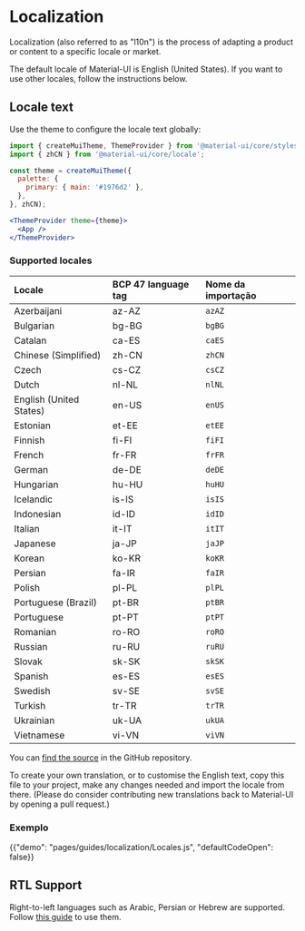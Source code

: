 # Localization

<p class="description">Localization (also referred to as "l10n") is the process of adapting a product or content to a specific locale or market.</p>

The default locale of Material-UI is English (United States). If you want to use other locales, follow the instructions below.

## Locale text

Use the theme to configure the locale text globally:

```jsx
import { createMuiTheme, ThemeProvider } from '@material-ui/core/styles';
import { zhCN } from '@material-ui/core/locale';

const theme = createMuiTheme({
  palette: {
    primary: { main: '#1976d2' },
  },
}, zhCN);

<ThemeProvider theme={theme}>
  <App />
</ThemeProvider>
```

### Supported locales

| Locale                  | BCP 47 language tag | Nome da importação |
|:----------------------- |:------------------- |:------------------ |
| Azerbaijani             | az-AZ               | `azAZ`             |
| Bulgarian               | bg-BG               | `bgBG`             |
| Catalan                 | ca-ES               | `caES`             |
| Chinese (Simplified)    | zh-CN               | `zhCN`             |
| Czech                   | cs-CZ               | `csCZ`             |
| Dutch                   | nl-NL               | `nlNL`             |
| English (United States) | en-US               | `enUS`             |
| Estonian                | et-EE               | `etEE`             |
| Finnish                 | fi-FI               | `fiFI`             |
| French                  | fr-FR               | `frFR`             |
| German                  | de-DE               | `deDE`             |
| Hungarian               | hu-HU               | `huHU`             |
| Icelandic               | is-IS               | `isIS`             |
| Indonesian              | id-ID               | `idID`             |
| Italian                 | it-IT               | `itIT`             |
| Japanese                | ja-JP               | `jaJP`             |
| Korean                  | ko-KR               | `koKR`             |
| Persian                 | fa-IR               | `faIR`             |
| Polish                  | pl-PL               | `plPL`             |
| Portuguese (Brazil)     | pt-BR               | `ptBR`             |
| Portuguese              | pt-PT               | `ptPT`             |
| Romanian                | ro-RO               | `roRO`             |
| Russian                 | ru-RU               | `ruRU`             |
| Slovak                  | sk-SK               | `skSK`             |
| Spanish                 | es-ES               | `esES`             |
| Swedish                 | sv-SE               | `svSE`             |
| Turkish                 | tr-TR               | `trTR`             |
| Ukrainian               | uk-UA               | `ukUA`             |
| Vietnamese              | vi-VN               | `viVN`             |

You can [find the source](https://github.com/mui-org/material-ui/blob/master/packages/material-ui/src/locale/index.js) in the GitHub repository.

To create your own translation, or to customise the English text, copy this file to your project, make any changes needed and import the locale from there. (Please do consider contributing new translations back to Material-UI by opening a pull request.)

### Exemplo

{{"demo": "pages/guides/localization/Locales.js", "defaultCodeOpen": false}}

## RTL Support

Right-to-left languages such as Arabic, Persian or Hebrew are supported. Follow [this guide](/guides/right-to-left/) to use them.
